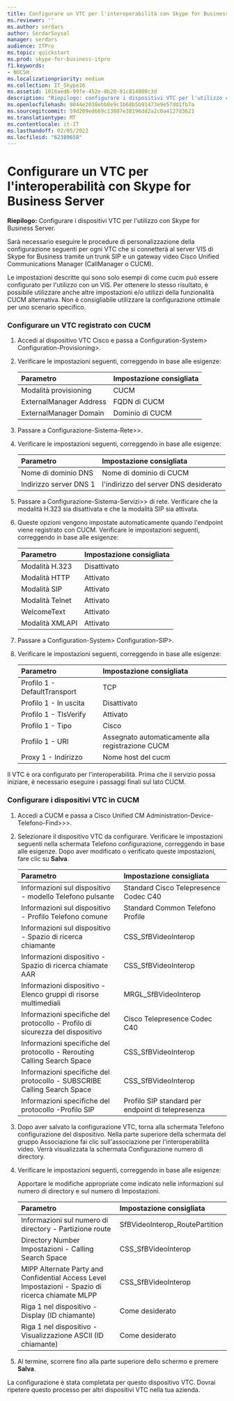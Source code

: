 ```yaml
---
title: Configurare un VTC per l'interoperabilità con Skype for Business Server
ms.reviewer: ''
ms.author: serdars
author: SerdarSoysal
manager: serdars
audience: ITPro
ms.topic: quickstart
ms.prod: skype-for-business-itpro
f1.keywords:
- NOCSH
ms.localizationpriority: medium
ms.collection: IT_Skype16
ms.assetid: 1016aed6-99fe-452e-8b20-81c814808c3d
description: "Riepilogo: configurare i dispositivi VTC per l'utilizzo con Skype for Business Server."
ms.openlocfilehash: 8044e2038ebb8e9c1b68b5b91473e9e57dd1fb7a
ms.sourcegitcommit: 59d209ed669c13807e38196dd2a2c0a4127d3621
ms.translationtype: MT
ms.contentlocale: it-IT
ms.lasthandoff: 02/05/2022
ms.locfileid: "62389658"
---
```

# <a name="configure-a-vtc-for-interoperation-with-skype-for-business-server"></a>Configurare un VTC per l'interoperabilità con Skype for Business Server
 
**Riepilogo:** Configurare i dispositivi VTC per l'utilizzo con Skype for Business Server.
  
Sarà necessario eseguire le procedure di personalizzazione della configurazione seguenti per ogni VTC che si connetterà al server VIS di Skype for Business tramite un trunk SIP e un gateway video Cisco Unified Communications Manager (CallManager o CUCM).
  
Le impostazioni descritte qui sono solo esempi di come cucm può essere configurato per l'utilizzo con un VIS. Per ottenere lo stesso risultato, è possibile utilizzare anche altre impostazioni e/o utilizzi della funzionalità CUCM alternativa. Non è consigliabile utilizzare la configurazione ottimale per uno scenario specifico.
  
### <a name="configure-a-vtc-registered-with-cucm"></a>Configurare un VTC registrato con CUCM

1. Accedi al dispositivo VTC Cisco e passa a Configuration-System\> Configuration-Provisioning\>.
    
2. Verificare le impostazioni seguenti, correggendo in base alle esigenze: 
    
   |**Parametro**|**Impostazione consigliata**|
   |:-----|:-----|
   |Modalità provisioning  <br/> | CUCM <br/> |
   |ExternalManager Address  <br/> | FQDN di CUCM <br/> |
   | ExternalManager Domain <br/> |Dominio di CUCM  <br/> |
   
3. Passare a Configurazione-Sistema-Rete\>\>.
    
4. Verificare le impostazioni seguenti, correggendo in base alle esigenze: 
    
   |**Parametro**|**Impostazione consigliata**|
   |:-----|:-----|
   |Nome di dominio DNS  <br/> | Nome di dominio di CUCM <br/> |
   |Indirizzo server DNS 1  <br/> | l'indirizzo del server DNS desiderato <br/> |
   
5. Passare a Configurazione-Sistema-Servizi\>\> di rete. Verificare che la modalità H.323 sia disattivata e che la modalità SIP sia attivata. 
    
6. Queste opzioni vengono impostate automaticamente quando l'endpoint viene registrato con CUCM. Verificare le impostazioni seguenti, correggendo in base alle esigenze: 
    
   |**Parametro**|**Impostazione consigliata**|
   |:-----|:-----|
   |Modalità H.323  <br/> | Disattivato <br/> |
   |Modalità HTTP  <br/> | Attivato <br/> |
   | Modalità SIP <br/> | Attivato <br/> |
   |Modalità Telnet  <br/> | Attivato <br/> |
   |WelcomeText  <br/> | Attivato <br/> |
   |Modalità XMLAPI  <br/> | Attivato <br/> |
   
7. Passare a Configuration-System\> Configuration-SIP\>.
    
8. Verificare le impostazioni seguenti, correggendo in base alle esigenze: 
    
   |**Parametro**|**Impostazione consigliata**|
   |:-----|:-----|
   |Profilo 1 - DefaultTransport  <br/> | TCP <br/> |
   |Profilo 1 - In uscita  <br/> | Disattivato <br/> |
   |Profilo 1 - TlsVerify  <br/> | Attivato <br/> |
   |Profilo 1 - Tipo  <br/> | Cisco <br/> |
   |Profilo 1 - URI  <br/> | Assegnato automaticamente alla registrazione CUCM <br/> |
   |Proxy 1 - Indirizzo  <br/> |Nome host del cucm  <br/> |
   
Il VTC è ora configurato per l'interoperabilità. Prima che il servizio possa iniziare, è necessario eseguire i passaggi finali sul lato CUCM.
### <a name="configure-vtc-devices-on-cucm"></a>Configurare i dispositivi VTC in CUCM

1. Accedi a CUCM e passa a Cisco Unified CM Administration-Device-Telefono-Find\>\>\>. 
    
2. Selezionare il dispositivo VTC da configurare. Verificare le impostazioni seguenti nella schermata Telefono configurazione, correggendo in base alle esigenze. Dopo aver modificato o verificato queste impostazioni, fare clic su **Salva**.
    
   |**Parametro**|**Impostazione consigliata**|
   |:-----|:-----|
   |Informazioni sul dispositivo - modello Telefono pulsante  <br/> | Standard Cisco Telepresence Codec C40 <br/> |
   |Informazioni sul dispositivo - Profilo Telefono comune  <br/> | Standard Common Telefono Profile <br/> |
   |Informazioni sul dispositivo - Spazio di ricerca chiamante  <br/> | CSS_SfBVideoInterop <br/> |
   |Informazioni dispositivo - Spazio di ricerca chiamate AAR  <br/> | CSS_SfBVideoInterop <br/> |
   |Informazioni dispositivo - Elenco gruppi di risorse multimediali  <br/> | MRGL_SfBVideoInterop <br/> |
   |Informazioni specifiche del protocollo - Profilo di sicurezza del dispositivo  <br/> | Cisco Telepresence Codec C40 <br/> |
   |Informazioni specifiche del protocollo - Rerouting Calling Search Space  <br/> | CSS_SfBVideoInterop <br/> |
   |Informazioni specifiche del protocollo - SUBSCRIBE Calling Search Space  <br/> | CSS_SfBVideoInterop <br/> |
   |Informazioni specifiche del protocollo -Profilo SIP  <br/> | Profilo SIP standard per endpoint di telepresenza <br/> |
   
3. Dopo aver salvato la configurazione VTC, torna alla schermata Telefono configurazione del dispositivo. Nella parte superiore della schermata del gruppo Associazione fai clic sull'associazione per l'interoperabilità video. Verrà visualizzata la schermata Configurazione numero di directory. 
    
4. Verificare le impostazioni seguenti, correggendo in base alle esigenze: 
    
    Apportare le modifiche appropriate come indicato nelle informazioni sul numero di directory e sul numero di Impostazioni.
    
   |**Parametro**|**Impostazione consigliata**|
   |:-----|:-----|
   | Informazioni sul numero di directory - Partizione route <br/> | SfBVideoInterop_RoutePartition <br/> |
   |Directory Number Impostazioni - Calling Search Space  <br/> | CSS_SfBVideoInterop <br/> |
   |MlPP Alternate Party and Confidential Access Level Impostazioni - Spazio di ricerca chiamate MLPP  <br/> | CSS_SfBVideoInterop <br/> |
   |Riga 1 nel dispositivo - Display (ID chiamante)  <br/> | Come desiderato <br/> |
   |Riga 1 nel dispositivo - Visualizzazione ASCII (ID chiamante)  <br/> | Come desiderato <br/> |
   
5. Al termine, scorrere fino alla parte superiore dello schermo e premere **Salva**. 
    
La configurazione è stata completata per questo dispositivo VTC. Dovrai ripetere questo processo per altri dispositivi VTC nella tua azienda.

